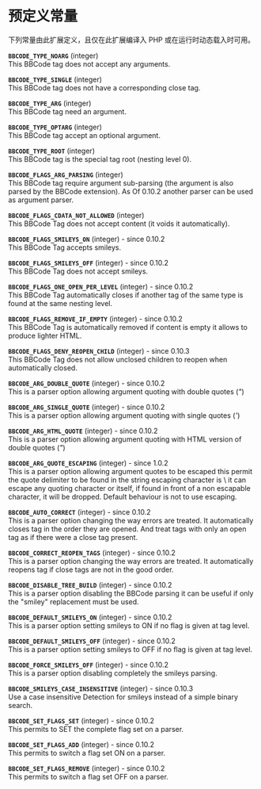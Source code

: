 预定义常量
==========

下列常量由此扩展定义，且仅在此扩展编译入 PHP 或在运行时动态载入时可用。

**`BBCODE_TYPE_NOARG`** (<span class="type">integer</span>)  
<span class="simpara"> This BBCode tag does not accept any arguments.
</span>

**`BBCODE_TYPE_SINGLE`** (<span class="type">integer</span>)  
<span class="simpara"> This BBCode tag does not have a corresponding
close tag. </span>

**`BBCODE_TYPE_ARG`** (<span class="type">integer</span>)  
<span class="simpara"> This BBCode tag need an argument. </span>

**`BBCODE_TYPE_OPTARG`** (<span class="type">integer</span>)  
<span class="simpara"> This BBCode tag accept an optional argument.
</span>

**`BBCODE_TYPE_ROOT`** (<span class="type">integer</span>)  
<span class="simpara"> This BBCode tag is the special tag root (nesting
level 0). </span>

**`BBCODE_FLAGS_ARG_PARSING`** (<span class="type">integer</span>)  
<span class="simpara"> This BBCode tag require argument sub-parsing (the
argument is also parsed by the BBCode extension). As Of 0.10.2 another
parser can be used as argument parser. </span>

**`BBCODE_FLAGS_CDATA_NOT_ALLOWED`** (<span class="type">integer</span>)  
<span class="simpara"> This BBCode Tag does not accept content (it voids
it automatically). </span>

**`BBCODE_FLAGS_SMILEYS_ON`** (<span class="type">integer</span>) - since 0.10.2  
<span class="simpara"> This BBCode Tag accepts smileys. </span>

**`BBCODE_FLAGS_SMILEYS_OFF`** (<span class="type">integer</span>) - since 0.10.2  
<span class="simpara"> This BBCode Tag does not accept smileys. </span>

**`BBCODE_FLAGS_ONE_OPEN_PER_LEVEL`** (<span class="type">integer</span>) - since 0.10.2  
<span class="simpara"> This BBCode Tag automatically closes if another
tag of the same type is found at the same nesting level. </span>

**`BBCODE_FLAGS_REMOVE_IF_EMPTY`** (<span class="type">integer</span>) - since 0.10.2  
<span class="simpara"> This BBCode Tag is automatically removed if
content is empty it allows to produce lighter HTML. </span>

**`BBCODE_FLAGS_DENY_REOPEN_CHILD`** (<span class="type">integer</span>) - since 0.10.3  
<span class="simpara"> This BBCode Tag does not allow unclosed children
to reopen when automatically closed. </span>

**`BBCODE_ARG_DOUBLE_QUOTE`** (<span class="type">integer</span>) - since 0.10.2  
<span class="simpara"> This is a parser option allowing argument quoting
with double quotes (*"*) </span>

**`BBCODE_ARG_SINGLE_QUOTE`** (<span class="type">integer</span>) - since 0.10.2  
<span class="simpara"> This is a parser option allowing argument quoting
with single quotes (*'*) </span>

**`BBCODE_ARG_HTML_QUOTE`** (<span class="type">integer</span>) - since 0.10.2  
<span class="simpara"> This is a parser option allowing argument quoting
with HTML version of double quotes (*&quot;*) </span>

**`BBCODE_ARG_QUOTE_ESCAPING`** (<span class="type">integer</span>) - since 1.0.2  
<span class="simpara"> This is a parser option allowing argument quotes
to be escaped this permit the quote delimiter to be found in the string
escaping character is \\ it can escape any quoting character or itself,
if found in front of a non escapable character, it will be dropped.
Default behaviour is not to use escaping. </span>

**`BBCODE_AUTO_CORRECT`** (<span class="type">integer</span>) - since 0.10.2  
<span class="simpara"> This is a parser option changing the way errors
are treated. It automatically closes tag in the order they are opened.
And treat tags with only an open tag as if there were a close tag
present. </span>

**`BBCODE_CORRECT_REOPEN_TAGS`** (<span class="type">integer</span>) - since 0.10.2  
<span class="simpara"> This is a parser option changing the way errors
are treated. It automatically reopens tag if close tags are not in the
good order. </span>

**`BBCODE_DISABLE_TREE_BUILD`** (<span class="type">integer</span>) - since 0.10.2  
<span class="simpara"> This is a parser option disabling the BBCode
parsing it can be useful if only the "smiley" replacement must be used.
</span>

**`BBCODE_DEFAULT_SMILEYS_ON`** (<span class="type">integer</span>) - since 0.10.2  
<span class="simpara"> This is a parser option setting smileys to ON if
no flag is given at tag level. </span>

**`BBCODE_DEFAULT_SMILEYS_OFF`** (<span class="type">integer</span>) - since 0.10.2  
<span class="simpara"> This is a parser option setting smileys to OFF if
no flag is given at tag level. </span>

**`BBCODE_FORCE_SMILEYS_OFF`** (<span class="type">integer</span>) - since 0.10.2  
<span class="simpara"> This is a parser option disabling completely the
smileys parsing. </span>

**`BBCODE_SMILEYS_CASE_INSENSITIVE`** (<span class="type">integer</span>) - since 0.10.3  
<span class="simpara"> Use a case insensitive Detection for smileys
instead of a simple binary search. </span>

**`BBCODE_SET_FLAGS_SET`** (<span class="type">integer</span>) - since 0.10.2  
<span class="simpara"> This permits to SET the complete flag set on a
parser. </span>

**`BBCODE_SET_FLAGS_ADD`** (<span class="type">integer</span>) - since 0.10.2  
<span class="simpara"> This permits to switch a flag set ON on a parser.
</span>

**`BBCODE_SET_FLAGS_REMOVE`** (<span class="type">integer</span>) - since 0.10.2  
<span class="simpara"> This permits to switch a flag set OFF on a
parser. </span>
